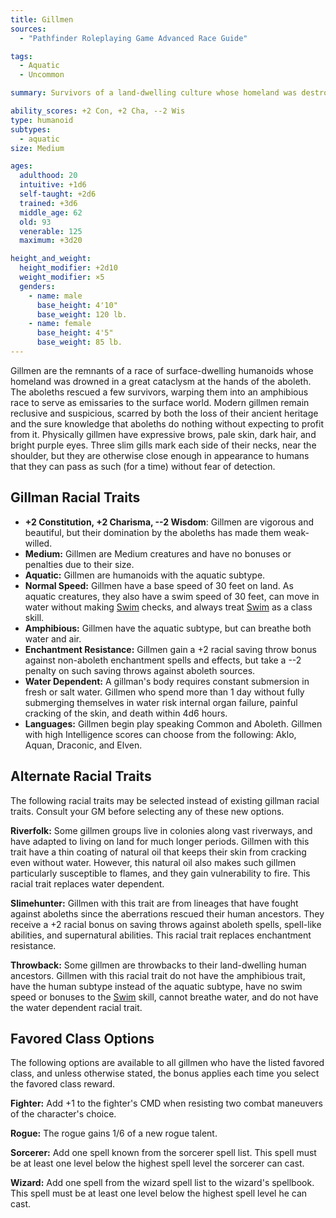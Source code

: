```yaml
---
title: Gillmen
sources:
  - "Pathfinder Roleplaying Game Advanced Race Guide"

tags:
  - Aquatic
  - Uncommon

summary: Survivors of a land-dwelling culture whose homeland was destroyed, gillmen were saved and transformed into an amphibious race by the aboleths. Though in many ways they appear nearly human, gillmen's bright purple eyes and gills set them apart from humanity. Reclusive and suspicious, gillmen know that one day the aboleths will call in the debt owed to them.

ability_scores: +2 Con, +2 Cha, --2 Wis
type: humanoid
subtypes:
  - aquatic
size: Medium

ages:
  adulthood: 20
  intuitive: +1d6
  self-taught: +2d6
  trained: +3d6
  middle_age: 62
  old: 93
  venerable: 125
  maximum: +3d20

height_and_weight:
  height_modifier: +2d10
  weight_modifier: ×5
  genders:
    - name: male
      base_height: 4'10"
      base_weight: 120 lb.
    - name: female
      base_height: 4'5"
      base_weight: 85 lb.
---
```


Gillmen are the remnants of a race of surface-dwelling humanoids whose homeland was drowned in a great cataclysm at the hands of the aboleth. The aboleths rescued a few survivors, warping them into an amphibious race to serve as emissaries to the surface world. Modern gillmen remain reclusive and suspicious, scarred by both the loss of their ancient heritage and the sure knowledge that aboleths do nothing without expecting to profit from it. Physically gillmen have expressive brows, pale skin, dark hair, and bright purple eyes. Three slim gills mark each side of their necks, near the shoulder, but they are otherwise close enough in appearance to humans that they can pass as such (for a time) without fear of detection.

## Gillman Racial Traits

- **+2 Constitution, +2 Charisma, --2 Wisdom**: Gillmen are vigorous and beautiful, but their domination by the aboleths has made them weak-willed.
- **Medium:** Gillmen are Medium creatures and have no bonuses or penalties due to their size.
- **Aquatic:** Gillmen are humanoids with the aquatic subtype.
- **Normal Speed:** Gillmen have a base speed of 30 feet on land. As aquatic creatures, they also have a swim speed of 30 feet, can move in water without making [Swim](/skills/swim/) checks, and always treat [Swim](/skills/swim/) as a class skill.
- **Amphibious:** Gillmen have the aquatic subtype, but can breathe both water and air.
- **Enchantment Resistance:** Gillmen gain a +2 racial saving throw bonus against non-aboleth enchantment spells and effects, but take a --2 penalty on such saving throws against aboleth sources.
- **Water Dependent:** A gillman's body requires constant submersion in fresh or salt water. Gillmen who spend more than 1 day without fully submerging themselves in water risk internal organ failure, painful cracking of the skin, and death within 4d6 hours.
- **Languages:** Gillmen begin play speaking Common and Aboleth. Gillmen with high Intelligence scores can choose from the following: Aklo, Aquan, Draconic, and Elven.

## Alternate Racial Traits

The following racial traits may be selected instead of existing gillman racial traits. Consult your GM before selecting any of these new options.

**Riverfolk:** Some gillmen groups live in colonies along vast riverways, and have adapted to living on land for much longer periods. Gillmen with this trait have a thin coating of natural oil that keeps their skin from cracking even without water. However, this natural oil also makes such gillmen particularly susceptible to flames, and they gain vulnerability to fire. This racial trait replaces water dependent.

**Slimehunter:** Gillmen with this trait are from lineages that have fought against aboleths since the aberrations rescued their human ancestors. They receive a +2 racial bonus on saving throws against aboleth spells, spell-like abilities, and supernatural abilities. This racial trait replaces enchantment resistance.

**Throwback:** Some gillmen are throwbacks to their land-dwelling human ancestors. Gillmen with this racial trait do not have the amphibious trait, have the human subtype instead of the aquatic subtype, have no swim speed or bonuses to the [Swim](/skills/swim/) skill, cannot breathe water, and do not have the water dependent racial trait.

## Favored Class Options

The following options are available to all gillmen who have the listed favored class, and unless otherwise stated, the bonus applies each time you select the favored class reward.

**Fighter:** Add +1 to the fighter's CMD when resisting two combat maneuvers of the character's choice.

**Rogue:** The rogue gains 1/6 of a new rogue talent.

**Sorcerer:** Add one spell known from the sorcerer spell list. This spell must be at least one level below the highest spell level the sorcerer can cast.

**Wizard:** Add one spell from the wizard spell list to the wizard's spellbook. This spell must be at least one level below the highest spell level he can cast.
